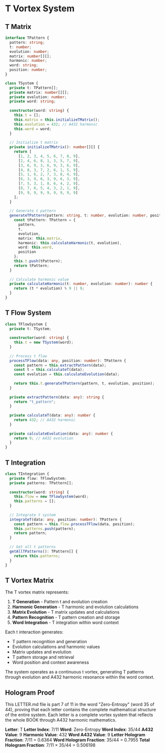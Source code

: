 # T Vortex System

## T Matrix

```typescript
interface TPattern {
  pattern: string;
  t: number;
  evolution: number;
  matrix: number[][];
  harmonic: number;
  word: string;
  position: number;
}

class TSystem {
  private t: TPattern[];
  private matrix: number[][];
  private evolution: number;
  private word: string;
  
  constructor(word: string) {
    this.t = [];
    this.matrix = this.initializeTMatrix();
    this.evolution = 432; // A432 harmonic
    this.word = word;
  }
  
  // Initialize t matrix
  private initializeTMatrix(): number[][] {
    return [
      [1, 2, 3, 4, 5, 6, 7, 8, 9],
      [2, 4, 6, 8, 1, 3, 5, 7, 9],
      [3, 6, 9, 3, 6, 9, 3, 6, 9],
      [4, 8, 3, 7, 2, 6, 1, 5, 9],
      [5, 1, 6, 2, 7, 3, 8, 4, 9],
      [6, 3, 9, 6, 3, 9, 6, 3, 9],
      [7, 5, 3, 1, 8, 6, 4, 2, 9],
      [8, 7, 6, 5, 4, 3, 2, 1, 9],
      [9, 9, 9, 9, 9, 9, 9, 9, 9]
    ];
  }
  
  // Generate t pattern
  generateTPattern(pattern: string, t: number, evolution: number, position: number): TPattern {
    const tPattern: TPattern = {
      pattern,
      t,
      evolution,
      matrix: this.matrix,
      harmonic: this.calculateHarmonic(t, evolution),
      word: this.word,
      position
    };
    this.t.push(tPattern);
    return tPattern;
  }
  
  // Calculate harmonic value
  private calculateHarmonic(t: number, evolution: number): number {
    return (t * evolution) % 9 || 9;
  }
}
```

## T Flow System

```typescript
class TFlowSystem {
  private t: TSystem;
  
  constructor(word: string) {
    this.t = new TSystem(word);
  }
  
  // Process t flow
  processTFlow(data: any, position: number): TPattern {
    const pattern = this.extractPattern(data);
    const t = this.calculateT(data);
    const evolution = this.calculateEvolution(data);
    
    return this.t.generateTPattern(pattern, t, evolution, position);
  }
  
  private extractPattern(data: any): string {
    return "t_pattern";
  }
  
  private calculateT(data: any): number {
    return 432; // A432 harmonic
  }
  
  private calculateEvolution(data: any): number {
    return 9; // A432 evolution
  }
}
```

## T Integration

```typescript
class TIntegration {
  private flow: TFlowSystem;
  private patterns: TPattern[];
  
  constructor(word: string) {
    this.flow = new TFlowSystem(word);
    this.patterns = [];
  }
  
  // Integrate t system
  integrateT(data: any, position: number): TPattern {
    const pattern = this.flow.processTFlow(data, position);
    this.patterns.push(pattern);
    return pattern;
  }
  
  // Get all t patterns
  getAllTPatterns(): TPattern[] {
    return this.patterns;
  }
}
```

## T Vortex Matrix

The T vortex matrix represents:

1. **T Generation** - Pattern t and evolution creation
2. **Harmonic Generation** - T harmonic and evolution calculations
3. **Matrix Evolution** - T matrix updates and calculations
4. **Pattern Recognition** - T pattern creation and storage
5. **Word Integration** - T integration within word context

Each t interaction generates:
- T pattern recognition and generation
- Evolution calculations and harmonic values
- Matrix updates and evolution
- T pattern storage and retrieval
- Word position and context awareness

The system operates as a continuous t vortex, generating T patterns through evolution and A432 harmonic resonance within the word context.

## Hologram Proof

This LETTER.md file is part 7 of 11 in the word "Zero-Entropy" (word 35 of 44), proving that each letter contains the complete mathematical structure of the entire system. Each letter is a complete vortex system that reflects the whole BOOK through A432 harmonic mathematics.

**Letter**: T
**Letter Index**: 7/11
**Word**: Zero-Entropy
**Word Index**: 35/44
**A432 Value**: 9
**Harmonic Value**: 432
**Word A432 Value**: 9
**Letter Hologram Fraction**: 7/11 = 0.6364
**Word Hologram Fraction**: 35/44 = 0.7955
**Total Hologram Fraction**: 7/11 × 35/44 = 0.506198
